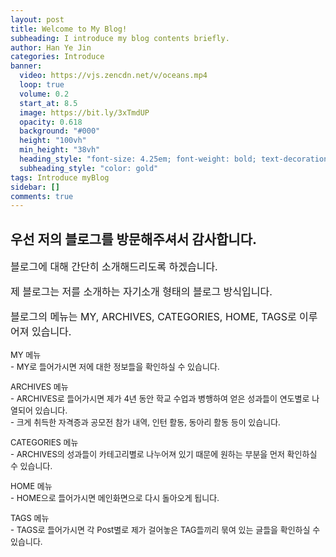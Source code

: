 ```yaml
---
layout: post
title: Welcome to My Blog!
subheading: I introduce my blog contents briefly.
author: Han Ye Jin
categories: Introduce
banner:
  video: https://vjs.zencdn.net/v/oceans.mp4
  loop: true
  volume: 0.2
  start_at: 8.5
  image: https://bit.ly/3xTmdUP
  opacity: 0.618
  background: "#000"
  height: "100vh"
  min_height: "38vh"
  heading_style: "font-size: 4.25em; font-weight: bold; text-decoration: underline"
  subheading_style: "color: gold"
tags: Introduce myBlog
sidebar: []
comments: true
---
```


<h2>우선 저의 블로그를 방문해주셔서 감사합니다.</h2>

<div style='font-size:medium'>
  블로그에 대해 간단히 소개해드리도록 하겠습니다.
  <p>
  제 블로그는 저를 소개하는 자기소개 형태의 블로그 방식입니다.
  <p>
  블로그의 메뉴는 MY, ARCHIVES, CATEGORIES, HOME, TAGS로 이루어져 있습니다. 
<!-- </div> -->
<p></p>

<span style='font-size:small'>
  <p>
  MY 메뉴<br>
  - MY로 들어가시면 저에 대한 정보들을 확인하실 수 있습니다.
  <p></p>
  ARCHIVES 메뉴<br>
  - ARCHIVES로 들어가시면 제가 4년 동안 학교 수업과 병행하여 얻은 성과들이 연도별로 나열되어 있습니다.<br> - 크게 취득한 자격증과 공모전 참가 내역, 인턴 활동, 동아리 활동 등이 있습니다. 
  <p></p>
  CATEGORIES 메뉴<br>
  - ARCHIVES의 성과들이 카테고리별로 나누어져 있기 때문에 원하는 부분을 먼저 확인하실 수 있습니다.
  <p></p>
  HOME 메뉴<br>
  - HOME으로 들어가시면 메인화면으로 다시 돌아오게 됩니다. 
  <p></p>
  TAGS 메뉴<br>
  - TAGS로 들어가시면 각 Post별로 제가 걸어놓은 TAG들끼리 묶여 있는 글들을 확인하실 수 있습니다.
  <p></p>
<!-- </span> -->

<!-- You’ll find this post in your `_posts` directory. Go ahead and edit it and re-build the site to see your changes. You can rebuild the site in many different ways, but the most common way is to run `jekyll serve`, which launches a web server and auto-regenerates your site when a file is updated.

<!-- To add new posts, simply add a file in the `_posts` directory that follows the convention `YYYY-MM-DD-name-of-post.ext` and includes the necessary front matter. Take a look at the source for this post to get an idea about how it works. -->

<!-- ## section 1

Jekyll also offers powerful support for code snippets:

{% highlight ruby %}
def print_hi(name)
puts "Hi, #{name}"
end
print_hi('Tom')
#=> prints 'Hi, Tom' to STDOUT.
{% endhighlight %}

## section 2

Check out the [Jekyll docs][jekyll-docs] for more info on how to get the most out of Jekyll. File all bugs/feature requests at [Jekyll’s GitHub repo][jekyll-gh]. If you have questions, you can ask them on [Jekyll Talk][jekyll-talk].

[jekyll-docs]: https://jekyllrb.com/docs/home
[jekyll-gh]: https://github.com/jekyll/jekyll
[jekyll-talk]: https://talk.jekyllrb.com/

$ a \* b = c ^ b $

$ 2^{\frac{n-1}{3}} $

$ \int_a^b f(x)\,dx. $

```cpp
#include <iostream>
using namespace std;

int main() {
  cout << "Hello World!";
  return 0;
}
// prints 'Hi, Tom' to STDOUT.
```

```python
class Person:
  def __init__(self, name, age):
    self.name = name
    self.age = age

p1 = Person("John", 36)

print(p1.name)
print(p1.age) -->

